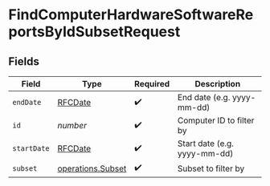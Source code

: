 # FindComputerHardwareSoftwareReportsByIdSubsetRequest


## Fields

| Field                                                         | Type                                                          | Required                                                      | Description                                                   |
| ------------------------------------------------------------- | ------------------------------------------------------------- | ------------------------------------------------------------- | ------------------------------------------------------------- |
| `endDate`                                                     | [RFCDate](../../../types/rfcdate.md)                          | :heavy_check_mark:                                            | End date (e.g. yyyy-mm-dd)                                    |
| `id`                                                          | *number*                                                      | :heavy_check_mark:                                            | Computer ID to filter by                                      |
| `startDate`                                                   | [RFCDate](../../../types/rfcdate.md)                          | :heavy_check_mark:                                            | Start date (e.g. yyyy-mm-dd)                                  |
| `subset`                                                      | [operations.Subset](../../../sdk/models/operations/subset.md) | :heavy_check_mark:                                            | Subset to filter by                                           |